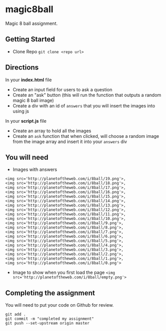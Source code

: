 # magic8ball
Magic 8 ball assignment.

## Getting Started
- Clone Repo `git clone <repo url>`

## Directions
In your **index.html** file
  - Create an input field for users to ask a question
  - Create an "ask" button (this will run the function that outputs a random magic 8 ball image)
  - Create a div with an id of `answers` that you will insert the images into using js
  
In your **script.js** file
  - Create an array to hold all the images
  - Create an `ask` function that when clicked, will choose a random image from the image array and insert it into your `answers` div
  
## You will need
- Images with answers
```
<img src='http://planetoftheweb.com/i/8ball/19.png'>,
<img src='http://planetoftheweb.com/i/8ball/18.png'>,
<img src='http://planetoftheweb.com/i/8ball/17.png'>,
<img src='http://planetoftheweb.com/i/8ball/16.png'>,
<img src='http://planetoftheweb.com/i/8ball/15.png'>,
<img src='http://planetoftheweb.com/i/8ball/14.png'>,
<img src='http://planetoftheweb.com/i/8ball/13.png'>,
<img src='http://planetoftheweb.com/i/8ball/12.png'>, 
<img src='http://planetoftheweb.com/i/8ball/11.png'>,
<img src='http://planetoftheweb.com/i/8ball/10.png'>, 
<img src='http://planetoftheweb.com/i/8ball/9.png'>, 
<img src='http://planetoftheweb.com/i/8ball/8.png'>, 
<img src='http://planetoftheweb.com/i/8ball/7.png'>, 
<img src='http://planetoftheweb.com/i/8ball/6.png'>, 
<img src='http://planetoftheweb.com/i/8ball/5.png'>, 
<img src='http://planetoftheweb.com/i/8ball/4.png'>, 
<img src='http://planetoftheweb.com/i/8ball/3.png'>, 
<img src='http://planetoftheweb.com/i/8ball/2.png'>, 
<img src='http://planetoftheweb.com/i/8ball/1.png'>, 
<img src='http://planetoftheweb.com/i/8ball/0.png'>
```
- Image to show when you first load the page
`<img src='http://planetoftheweb.com/i/8ball/empty.png'>`

## Completing the assignment
You will need to put your code on Github for review.
```
git add .
git commit -m "completed my assignment"
git push --set-upstream origin master
```
